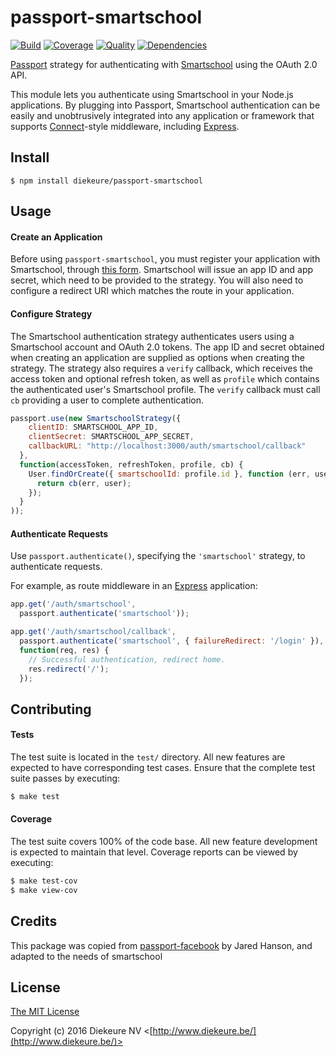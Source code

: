 # passport-smartschool

[![Build](https://img.shields.io/travis/diekeure/passport-smartschool.svg)](https://travis-ci.org/diekeure/passport-smartschool)
[![Coverage](https://img.shields.io/coveralls/diekeure/passport-smartschool.svg)](https://coveralls.io/r/diekeure/passport-smartschool)
[![Quality](https://img.shields.io/codeclimate/github/diekeure/passport-smartschool.svg?label=quality)](https://codeclimate.com/github/diekeure/passport-smartschool)
[![Dependencies](https://img.shields.io/david/diekeure/passport-smartschool.svg)](https://david-dm.org/diekeure/passport-smartschool)


[Passport](http://passportjs.org/) strategy for authenticating with [Smartschool](http://www.smartschool.be/)
using the OAuth 2.0 API.

This module lets you authenticate using Smartschool in your Node.js applications.
By plugging into Passport, Smartschool authentication can be easily and
unobtrusively integrated into any application or framework that supports
[Connect](http://www.senchalabs.org/connect/)-style middleware, including
[Express](http://expressjs.com/).

## Install

    $ npm install diekeure/passport-smartschool

## Usage

#### Create an Application

Before using `passport-smartschool`, you must register your application with
Smartschool, through [this form](http://www.smartschool.be/oauth/).
Smartschool will issue an app ID and app secret, which need to be provided to the strategy.
You will also need to configure a redirect URI which matches the route in your
application.

#### Configure Strategy

The Smartschool authentication strategy authenticates users using a Smartschool
account and OAuth 2.0 tokens.  The app ID and secret obtained when creating an
application are supplied as options when creating the strategy.  The strategy
also requires a `verify` callback, which receives the access token and optional
refresh token, as well as `profile` which contains the authenticated user's
Smartschool profile.  The `verify` callback must call `cb` providing a user to
complete authentication.

```js
passport.use(new SmartschoolStrategy({
    clientID: SMARTSCHOOL_APP_ID,
    clientSecret: SMARTSCHOOL_APP_SECRET,
    callbackURL: "http://localhost:3000/auth/smartschool/callback"
  },
  function(accessToken, refreshToken, profile, cb) {
    User.findOrCreate({ smartschoolId: profile.id }, function (err, user) {
      return cb(err, user);
    });
  }
));
```

#### Authenticate Requests

Use `passport.authenticate()`, specifying the `'smartschool'` strategy, to
authenticate requests.

For example, as route middleware in an [Express](http://expressjs.com/)
application:

```js
app.get('/auth/smartschool',
  passport.authenticate('smartschool'));

app.get('/auth/smartschool/callback',
  passport.authenticate('smartschool', { failureRedirect: '/login' }),
  function(req, res) {
    // Successful authentication, redirect home.
    res.redirect('/');
  });
```

## Contributing

#### Tests

The test suite is located in the `test/` directory.  All new features are
expected to have corresponding test cases.  Ensure that the complete test suite
passes by executing:

```bash
$ make test
```

#### Coverage

The test suite covers 100% of the code base.  All new feature development is
expected to maintain that level.  Coverage reports can be viewed by executing:

```bash
$ make test-cov
$ make view-cov
```

## Credits

This package was copied from [passport-facebook](https://github.com/jaredhanson/passport-facebook) by Jared Hanson, and adapted to the needs of smartschool

## License

[The MIT License](http://opensource.org/licenses/MIT)

Copyright (c) 2016 Diekeure NV <[http://www.diekeure.be/](http://www.diekeure.be/)>
